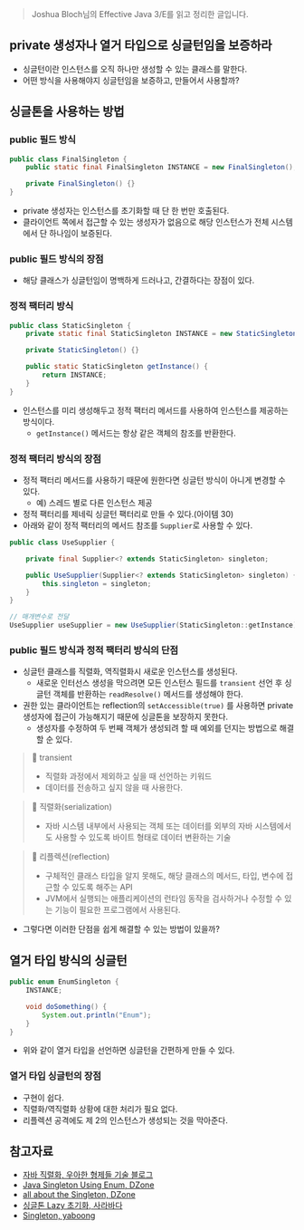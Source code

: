 > Joshua Bloch님의 Effective Java 3/E를 읽고 정리한 글입니다.
>

## private 생성자나 열거 타입으로 싱글턴임을 보증하라

- 싱글턴이란 인스턴스를 오직 하나만 생성할 수 있는 클래스를 말한다.
- 어떤 방식을 사용해야지 싱글턴임을 보증하고, 만들어서 사용할까?

## 싱글톤을 사용하는 방법

### public 필드 방식

```java
public class FinalSingleton {
    public static final FinalSingleton INSTANCE = new FinalSingleton();

    private FinalSingleton() {}
}
```

- private 생성자는 인스턴스를 초기화할 때 단 한 번만 호출된다.
- 클라이언트 쪽에서 접근할 수 있는 생성자가 없음으로 해당 인스턴스가 전체 시스템에서 단 하나임이 보증된다.

### public 필드 방식의 장점

- 해당 클래스가 싱글턴임이 명백하게 드러나고, 간결하다는 장점이 있다.

### 정적 팩터리 방식

```java
public class StaticSingleton {
    private static final StaticSingleton INSTANCE = new StaticSingleton();

    private StaticSingleton() {}

    public static StaticSingleton getInstance() {
        return INSTANCE;
    }
}
```

- 인스턴스를 미리 생성해두고 정적 팩터리 메서드를 사용하여 인스턴스를 제공하는 방식이다.
    - `getInstance()` 메서드는 항상 같은 객체의 참조를 반환한다.

### 정적 팩터리 방식의 장점

- 정적 팩터리 메서드를 사용하기 때문에 원한다면 싱글턴 방식이 아니게 변경할 수 있다.
    - 예) 스레드 별로 다른 인스턴스 제공
- 정적 팩터리를 제네릭 싱글턴 팩터리로 만들 수 있다.(아이템 30)
- 아래와 같이 정적 팩터리의 메서드 참조를 `Supplier`로 사용할 수 있다.

```java
public class UseSupplier {

    private final Supplier<? extends StaticSingleton> singleton;

    public UseSupplier(Supplier<? extends StaticSingleton> singleton) {
        this.singleton = singleton;
    }
}

// 매개변수로 전달
UseSupplier useSupplier = new UseSupplier(StaticSingleton::getInstance);
```

### public 필드 방식과 정적 팩터리 방식의 단점

- 싱글턴 클래스를 직렬화, 역직렬화시 새로운 인스턴스를 생성된다.
    - 새로운 인터선스 생성을 막으려면 모든 인스턴스 필드를 `transient` 선언 후 싱글턴 객체를 반환하는 `readResolve()`  메서드를 생성해야 한다.
- 권한 있는 클라이언트는 reflection의 `setAccessible(true)` 를 사용하면 private 생성자에 접근이 가능해지기 때문에 싱글톤을 보장하지 못한다.
    - 생성자를 수정하여 두 번째 객체가 생성되려 할 때 예외를 던지는 방법으로 해결할 순 있다.

> 📌 transient
> 
> - 직렬화 과정에서 제외하고 싶을 때 선언하는 키워드
> - 데이터를 전송하고 싶지 않을 때 사용한다.

> 📌 직렬화(serialization)
> 
> - 자바 시스템 내부에서 사용되는 객체 또는 데이터를 외부의 자바 시스템에서도 사용할 수 있도록 바이트 형태로 데이터 변환하는 기술

> 📌 리플렉션(reflection)
> 
> - 구체적인 클래스 타입을 알지 못해도, 해당 클래스의 메서드, 타입, 변수에 접근할 수 있도록 해주는 API
> - JVM에서 실행되는 애플리케이션의 런타임 동작을 검사하거나 수정할 수 있는 기능이 필요한 프로그램에서 사용된다.

- 그렇다면 이러한 단점을 쉽게 해결할 수 있는 방법이 있을까?

## 열거 타입 방식의 싱글턴

```java
public enum EnumSingleton {
    INSTANCE;

    void doSomething() {
        System.out.println("Enum");
    }
}
```

- 위와 같이 열거 타입을 선언하면 싱글턴을 간편하게 만들 수 있다.

### 열거 타입 싱글턴의 장점

- 구현이 쉽다.
- 직렬화/역직렬화 상황에 대한 처리가 필요 없다.
- 리플렉션 공격에도 제 2의 인스턴스가 생성되는 것을 막아준다.

## 참고자료

- [자바 직렬화, 우아한 형제들 기술 블로그](https://techblog.woowahan.com/2550/)
- [Java Singleton Using Enum, DZone](https://dzone.com/articles/java-singletons-using-enum)
- [all about the Singleton, DZone](https://dzone.com/articles/all-about-the-singleton)
- [싱글톤 Lazy 초기화, 사라바다](https://sabarada.tistory.com/128)
- [Singleton, yaboong](https://yaboong.github.io/design-pattern/2018/09/28/thread-safe-singleton-patterns/)
